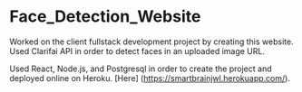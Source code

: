 # Face_Detection_Website

Worked on the  client fullstack development project by creating this website. 
Used Clarifai API in order to detect faces in an uploaded image URL. 

Used React, Node.js, and Postgresql in order to create the project and deployed online on Heroku. [Here] (https://smartbrainjwl.herokuapp.com/).


